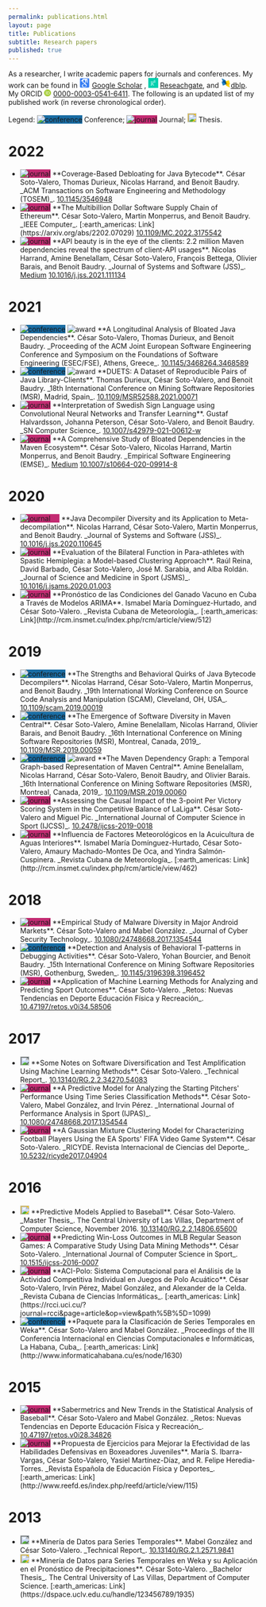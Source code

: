 ```yaml
---
permalink: publications.html
layout: page
title: Publications
subtitle: Research papers
published: true
---
```



<!--
> "We want our research to be sound, novel, and with a depth impact on industry."
> -- <cite>Benoit Baudry (explaining me his expectations as supervisor in 2018)</cite>
-->

<!-- Carbon ads -->
<div class="cesarcarbon">
   <script async type="text/javascript" src="//cdn.carbonads.com/carbon.js?serve=CESI52JM&placement=wwwcesarsotovaleronet" id="_carbonads_js"></script>
</div>

As a researcher, I write academic papers for journals and conferences. My work can be found in 
<a href="https://scholar.google.es/citations?user=jNBoowwAAAAJ&hl=en"><img src="../img/pages/publications/google.png" height="20" border="0" alt="View César Soto-Valero's publications on Google Scholar"></a> [Google Scholar](https://scholar.google.es/citations?user=jNBoowwAAAAJ&hl=en) , <a href="https://www.researchgate.net/profile/Cesar_Soto-Valero"><img src="../img/pages/publications/researchgate.png" height="20" border="0" alt="View César Soto-Valero's publications on Researchgate"></a> [Reseachgate](https://www.researchgate.net/profile/Cesar_Soto-Valero), and <a href="https://dblp.uni-trier.de/pers/hd/s/Soto=Valero:C=eacute=sar"><img src="../img/pages/publications/dblp.jpg" height="20" border="0" alt="View César Soto-Valero's publications on dblp computer science bibliography"></a>[dblp](https://dblp.uni-trier.de/pers/hd/s/Soto=Valero:C=eacute=sar). My ORCID  <a href="https://orcid.org/0000-0003-0541-6411" target="orcid.widget" rel="noopener noreferrer" 
style="vertical-align:top;"><img 
src="../img/icons/orcid.svg" 
style="width:1em;margin-right:.3em;" alt="ORCID iD icon">0000-0003-0541-6411</a>.  The following is an updated list of my published work (in reverse chronological order).


Legend: <img alt="conference" title="Conference and Workshop Papers" src="https://dblp.uni-trier.de/img/n.png" style="background: #196ca3; width: 18px; height: 18px"> Conference; <img alt="journal" title="Journal Articles" src="https://dblp.uni-trier.de/img/n.png" style="background: #c32b72; width: 18px; height: 18px"> Journal; <img alt="" title="Books and Theses" src="https://dblp.uni-trier.de/img/n.png" style="background: #f8c91f; width: 18px; height: 18px"> Thesis.


# 2022

- <img alt="journal" title="Journal Articles" src="https://dblp.uni-trier.de/img/n.png" style="background: #c32b72; width: 18px; height: 18px"> 
  **Coverage-Based Debloating for Java Bytecode**. 
  César Soto-Valero, Thomas Durieux, Nicolas Harrand, and Benoit Baudry. 
  _ACM Transactions on Software Engineering and Methodology (TOSEM)_.
  <a href="https://doi.org/10.1145/3546948"><i class="icon i-doi"></i> 10.1145/3546948</a>

- <img alt="journal" title="Journal Articles" src="https://dblp.uni-trier.de/img/n.png" style="background: #c32b72; width: 18px; height: 18px"> 
  **The Multibillion Dollar Software Supply Chain of Ethereum**. 
  César Soto-Valero, Martin Monperrus, and Benoit Baudry. 
  _IEEE Computer_.
  [:earth_americas: Link](https://arxiv.org/abs/2202.07029)
  <a href="https://doi.org/10.1109/MC.2022.3175542"><i class="icon i-doi"></i> 10.1109/MC.2022.3175542</a>

- <img alt="journal" title="Journal Articles" src="https://dblp.uni-trier.de/img/n.png" style="background: #c32b72; width: 18px; height: 18px"> 
  **API beauty is in the eye of the clients: 2.2 million Maven dependencies reveal the spectrum of client-API usages**. 
  Nicolas Harrand, Amine Benelallam, César Soto-Valero, François Bettega, Olivier Barais, and Benoit Baudry. 
  _Journal of Systems and Software (JSS)_.
  <a href="https://medium.com/@almyre/a-journey-at-the-heart-of-2-4-million-maven-artifacts-94f73038bba4"><i class="fab fa-medium"></i> Medium</a>
  <a href="https://doi.org/10.1016/j.jss.2021.111134"><i class="icon i-doi"></i> 10.1016/j.jss.2021.111134</a>

# 2021

- <img alt="conference" title="Conference and Workshop Papers" src="https://dblp.uni-trier.de/img/n.png" style="background: #196ca3; width: 18px; height: 18px">
  <img alt="award" title="ACM SIGSOFT Distinguished Paper Award" src="../../img/pages/publications/award.png" height="30px"> 
  **A Longitudinal Analysis of Bloated Java Dependencies**. 
  César Soto-Valero, Thomas Durieux, and Benoit Baudry. 
  _Proceeding of the ACM Joint European Software Engineering Conference and Symposium on the Foundations of Software Engineering (ESEC/FSE), Athens, Greece_.
  <a href="https://dx.doi.org/10.1145/3468264.3468589"><i class="icon i-doi"></i> 10.1145/3468264.3468589</a> 

- <img alt="conference" title="Conference and Workshop Papers" src="https://dblp.uni-trier.de/img/n.png" style="background: #196ca3; width: 18px; height: 18px">
  <img alt="award" title="Data Showcase Award" src="../../img/pages/publications/award.png" height="30px">
  **DUETS: A Dataset of Reproducible Pairs of Java Library-Clients**. 
  Thomas Durieux, César Soto-Valero, and Benoit Baudry. 
  _18th International Conference on Mining Software Repositories (MSR), Madrid, Spain_. 
  <a href="https://dx.doi.org/10.1109/MSR52588.2021.00071"><i class="icon i-doi"></i> 10.1109/MSR52588.2021.00071</a>

- <img alt="journal" title="Journal Articles" src="https://dblp.uni-trier.de/img/n.png" style="background: #c32b72; width: 18px; height: 18px"> 
  **Interpretation of Swedish Sign Language using Convolutional Neural Networks and Transfer Learning**. 
  Gustaf Halvardsson, Johanna Peterson, César Soto-Valero, and Benoit Baudry. 
  _SN Computer Science_.
  <a href="https://dx.doi.org/10.1007/s42979-021-00612-w"><i class="icon i-doi"></i> 10.1007/s42979-021-00612-w</a>

- <img alt="journal" title="Journal Articles" src="https://dblp.uni-trier.de/img/n.png" style="background: #c32b72; width: 18px; height: 18px"> 
  **A Comprehensive Study of Bloated Dependencies in the Maven Ecosystem**. 
  César Soto-Valero, Nicolas Harrand, Martin Monperrus, and Benoit Baudry. 
  _Empirical Software Engineering (EMSE)_.
  <a href="https://medium.com/@almyre/how-much-third-party-java-dependencies-do-you-really-need-45650180367a"><i class="fab fa-medium"></i> Medium</a>
  <a href="https://dx.doi.org/10.1007/s10664-020-09914-8"><i class="icon i-doi"></i> 10.1007/s10664-020-09914-8</a>

# 2020

- <img alt="journal" title="Journal Articles" src="https://dblp.uni-trier.de/img/n.png" style="background: #c32b72; width: 18px; height: 18px; padding-right: 18px"> 
  **Java Decompiler Diversity and its Application to Meta-decompilation**. 
  Nicolas Harrand, César Soto-Valero, Martin Monperrus, and Benoit Baudry. 
  _Journal of Systems and Software (JSS)_.
  <a href="https://dx.doi.org/10.1016/j.jss.2020.110645"><i class="icon i-doi"></i> 10.1016/j.jss.2020.110645</a>

- <img alt="journal" title="Journal Articles" src="https://dblp.uni-trier.de/img/n.png" style="background: #c32b72; width: 18px; height: 18px"> 
  **Evaluation of the Bilateral Function in Para-athletes with Spastic Hemiplegia: a Model-based Clustering Approach**. 
  Raúl Reina, David Barbado, César Soto-Valero, José M. Sarabia, and Alba Roldán. 
  _Journal of Science and Medicine in Sport (JSMS)_.
  <a href="https://dx.doi.org/10.1016/j.jsams.2020.01.003"><i class="icon i-doi"></i> 10.1016/j.jsams.2020.01.003</a>

- <img alt="journal" title="Journal Articles" src="https://dblp.uni-trier.de/img/n.png" style="background: #c32b72; width: 18px; height: 18px"> 
  **Pronóstico de las Condiciones del Ganado Vacuno en Cuba a Través de Modelos ARIMA**. 
  Ismabel María Domínguez-Hurtado, and César Soto-Valero. 
  _Revista Cubana de Meteorología_. 
  [:earth_americas: Link](http://rcm.insmet.cu/index.php/rcm/article/view/512)

# 2019

- <img alt="conference" title="Conference and Workshop Papers" src="https://dblp.uni-trier.de/img/n.png" style="background: #196ca3; width: 18px; height: 18px"> 
  **The Strengths and Behavioral Quirks of Java Bytecode Decompilers**. 
  Nicolas Harrand, César Soto-Valero, Martin Monperrus, and Benoit Baudry. 
  _19th International Working Conference on Source Code Analysis and Manipulation (SCAM), Cleveland, OH, USA_. 
  <a href="https://dx.doi.org/10.1109/scam.2019.00019"><i class="icon i-doi"></i> 10.1109/scam.2019.00019</a>

- <img alt="conference" title="Conference and Workshop Papers" src="https://dblp.uni-trier.de/img/n.png" style="background: #196ca3; width: 18px; height: 18px"> 
  **The Emergence of Software Diversity in Maven Central**. 
  César Soto-Valero, Amine Benelallam, Nicolas Harrand, Olivier Barais, and Benoit Baudry. 
  _16th International Conference on Mining Software Repositories (MSR), Montreal, Canada, 2019_. 
  <a href="https://dx.doi.org/10.1109/MSR.2019.00059"><i class="icon i-doi"></i> 10.1109/MSR.2019.00059</a>

- <img alt="conference" title="Conference and Workshop Papers" src="https://dblp.uni-trier.de/img/n.png" style="background: #196ca3; width: 18px; height: 18px"> 
  <img alt="award" title="Data Showcase Award" src="../../img/pages/publications/award.png" height="30px"> 
  **The Maven Dependency Graph: a Temporal Graph-based Representation of Maven Central**. 
  Amine Benelallam, Nicolas Harrand, César Soto-Valero, Benoit Baudry, and Olivier Barais. 
  _16th International Conference on Mining Software Repositories (MSR), Montreal, Canada, 2019_.
  <a href="https://dx.doi.org/10.1109/MSR.2019.00060"><i class="icon i-doi"></i> 10.1109/MSR.2019.00060</a>

- <img alt="journal" title="Journal Articles" src="https://dblp.uni-trier.de/img/n.png" style="background: #c32b72; width: 18px; height: 18px"> 
  **Assessing the Causal Impact of the 3-point Per Victory Scoring System in the Competitive Balance of LaLiga**. 
  César Soto-Valero and Miguel Pic. 
  _International Journal of Computer Science in Sport (IJCSS)_.
  <a href="https://dx.doi.org/10.2478/ijcss-2019-0018"><i class="icon i-doi"></i> 10.2478/ijcss-2019-0018</a>

- <img alt="journal" title="Journal Articles" src="https://dblp.uni-trier.de/img/n.png" style="background: #c32b72; width: 18px; height: 18px"> 
  **Influencia de Factores Meteorológicos en la Acuicultura de Aguas Interiores**. 
  Ismabel María Domínguez-Hurtado, César Soto-Valero, Amaury Machado-Montes De Oca, and Yindra Salmón-Cuspinera. 
  _Revista Cubana de Meteorología_.
  [:earth_americas: Link](http://rcm.insmet.cu/index.php/rcm/article/view/462)

# 2018

- <img alt="journal" title="Journal Articles" src="https://dblp.uni-trier.de/img/n.png" style="background: #c32b72; width: 18px; height: 18px"> 
  **Empirical Study of Malware Diversity in Major Android Markets**. 
  César Soto-Valero and Mabel González. 
  _Journal of Cyber Security Technology_.
  <a href="https://dx.doi.org/10.1080/24748668.2017.1354544"><i class="icon i-doi"></i> 10.1080/24748668.2017.1354544</a>

- <img alt="conference" title="Conference and Workshop Papers" src="https://dblp.uni-trier.de/img/n.png" style="background: #196ca3; width: 18px; height: 18px"> 
  **Detection and Analysis of Behavioral T-patterns in Debugging Activities**. 
  César Soto-Valero, Yohan Bourcier, and Benoit Baudry. 
  _15th International Conference on Mining Software Repositories (MSR), Gothenburg, Sweden_.
  <a href="https://dx.doi.org/10.1145/3196398.3196452"><i class="icon i-doi"></i> 10.1145/3196398.3196452</a>

- <img alt="journal" title="Journal Articles" src="https://dblp.uni-trier.de/img/n.png" style="background: #c32b72; width: 18px; height: 18px"> 
  **Application of Machine Learning Methods for Analyzing and Predicting Sport Outcomes**. 
  César Soto-Valero. 
  _Retos: Nuevas Tendencias en Deporte Educación Física y Recreación_.
  <a href="https://dx.doi.org/10.47197/retos.v0i34.58506"><i class="icon i-doi"></i> 10.47197/retos.v0i34.58506</a>

# 2017

- <img alt="" title="Informal and Other Publications" src="https://dblp.uni-trier.de/img/n.png" style="background: #606b70; width: 18px; height: 18px"> 
  **Some Notes on Software Diversification and Test Amplification Using Machine Learning Methods**. 
  César Soto-Valero. 
  _Technical Report_.
  <a href="https://dx.doi.org/10.13140/RG.2.2.34270.54083"><i class="icon i-doi"></i> 10.13140/RG.2.2.34270.54083</a>

- <img alt="journal" title="Journal Articles" src="https://dblp.uni-trier.de/img/n.png" style="background: #c32b72; width: 18px; height: 18px"> 
  **A Predictive Model for Analyzing the Starting Pitchers' Performance Using Time Series Classification Methods**. 
  César Soto-Valero, Mabel González, and Irvin Pérez. 
  _International Journal of Performance Analysis in Sport (IJPAS)_.
  <a href="https://dx.doi.org/10.1080/24748668.2017.1354544"><i class="icon i-doi"></i> 10.1080/24748668.2017.1354544</a>

- <img alt="journal" title="Journal Articles" src="https://dblp.uni-trier.de/img/n.png" style="background: #c32b72; width: 18px; height: 18px"> 
  **A Gaussian Mixture Clustering Model for Characterizing Football Players Using the EA Sports' FIFA Video Game System**. 
  César Soto-Valero. 
  _RICYDE. Revista Internacional de Ciencias del Deporte_. 
  <a href="https://dx.doi.org/10.5232/ricyde2017.04904"><i class="icon i-doi"></i> 10.5232/ricyde2017.04904</a>

# 2016

- <img alt="" title="Books and Theses" src="https://dblp.uni-trier.de/img/n.png" style="background: #f8c91f; width: 18px; height: 18px"> 
  **Predictive Models Applied to Baseball**. 
  César Soto-Valero. 
  _Master Thesis_. 
  The Central University of Las Villas, Department of Computer Science, November 2016.
  <a href="https://dx.doi.org/10.13140/RG.2.2.14806.65600"><i class="icon i-doi"></i> 10.13140/RG.2.2.14806.65600</a>
  
- <img alt="journal" title="Journal Articles" src="https://dblp.uni-trier.de/img/n.png" style="background: #c32b72; width: 18px; height: 18px"> 
  **Predicting Win-Loss Outcomes in MLB Regular Season Games: A Comparative Study Using Data Mining Methods**. 
  César Soto-Valero. 
  _International Journal of Computer Science in Sport_.
  <a href="https://dx.doi.org/10.1515/ijcss-2016-0007"><i class="icon i-doi"></i> 10.1515/ijcss-2016-0007</a>

- <img alt="journal" title="Journal Articles" src="https://dblp.uni-trier.de/img/n.png" style="background: #c32b72; width: 18px; height: 18px"> 
  **ACI-Polo: Sistema Computacional para el Análisis de la Actividad Competitiva Individual en Juegos de Polo Acuático**. 
  César Soto-Valero, Irvin Pérez, Mabel González, and Alexander de la Celda. 
  _Revista Cubana de Ciencias Informáticas_. 
  [:earth_americas: Link](https://rcci.uci.cu/?journal=rcci&page=article&op=view&path%5B%5D=1099)

- <img alt="conference" title="Conference and Workshop Papers" src="https://dblp.uni-trier.de/img/n.png" style="background: #196ca3; width: 18px; height: 18px"> 
  **Paquete para la Clasificación de Series Temporales en Weka**. 
  César Soto-Valero and Mabel González. 
  _Proceedings of the III Conferencia Internacional en Ciencias Computacionales e Informáticas, La Habana, Cuba_.
  [:earth_americas: Link](http://www.informaticahabana.cu/es/node/1630)

# 2015

- <img alt="journal" title="Journal Articles" src="https://dblp.uni-trier.de/img/n.png" style="background: #c32b72; width: 18px; height: 18px"> 
  **Sabermetrics and New Trends in the Statistical Analysis of Baseball**. 
  César Soto-Valero and Mabel González. 
  _Retos: Nuevas Tendencias en Deporte Educación Física y Recreación_.
  <a href="https://dx.doi.org/10.47197/retos.v0i28.34826"><i class="icon i-doi"></i> 10.47197/retos.v0i28.34826</a>

- <img alt="journal" title="Journal Articles" src="https://dblp.uni-trier.de/img/n.png" style="background: #c32b72; width: 18px; height: 18px"> 
  **Propuesta de Ejercicios para Mejorar la Efectividad de las Habilidades Defensivas en Boxeadores Juveniles**. 
  María S. Ibarra-Vargas, César Soto-Valero, Yasiel Martínez-Díaz, and R. Felipe Heredia-Torres. 
  _Revista Española de Educación Física y Deportes_.
  [:earth_americas: Link](http://www.reefd.es/index.php/reefd/article/view/115)

# 2013

- <img alt="" title="Informal and Other Publications" src="https://dblp.uni-trier.de/img/n.png" style="background: #606b70; width: 18px; height: 18px"> 
  **Minería de Datos para Series Temporales**. 
  Mabel González and César Soto-Valero. 
  _Technical Report_.
  <a href="https://dx.doi.org/10.13140/RG.2.1.2571.9841"><i class="icon i-doi"></i> 10.13140/RG.2.1.2571.9841</a>

- <img alt="" title="Books and Theses" src="https://dblp.uni-trier.de/img/n.png" style="background: #f8c91f; width: 18px; height: 18px"> 
  **Minería de Datos para Series Temporales en Weka y su Aplicación en el Pronóstico de Precipitaciones**. 
  César Soto-Valero.
  _Bachelor Thesis_.
  The Central University of Las Villas, Department of Computer Science. 
  [:earth_americas: Link](https://dspace.uclv.edu.cu/handle/123456789/1935)
